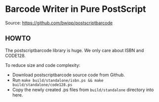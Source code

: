 
# Barcode Writer in Pure PostScript

Source: https://github.com/bwipp/postscriptbarcode

## HOWTO

The postscriptbarcode library is huge. We only care about ISBN and CODE128.

To reduce size and code complexity:

 + Download postscriptbarcode source code from Github.
 + Run `make build/standalone/isbn.ps && make build/standalone/code128.ps`
 + Copy the newly created .ps files from `build/standalone` directory into here. 

